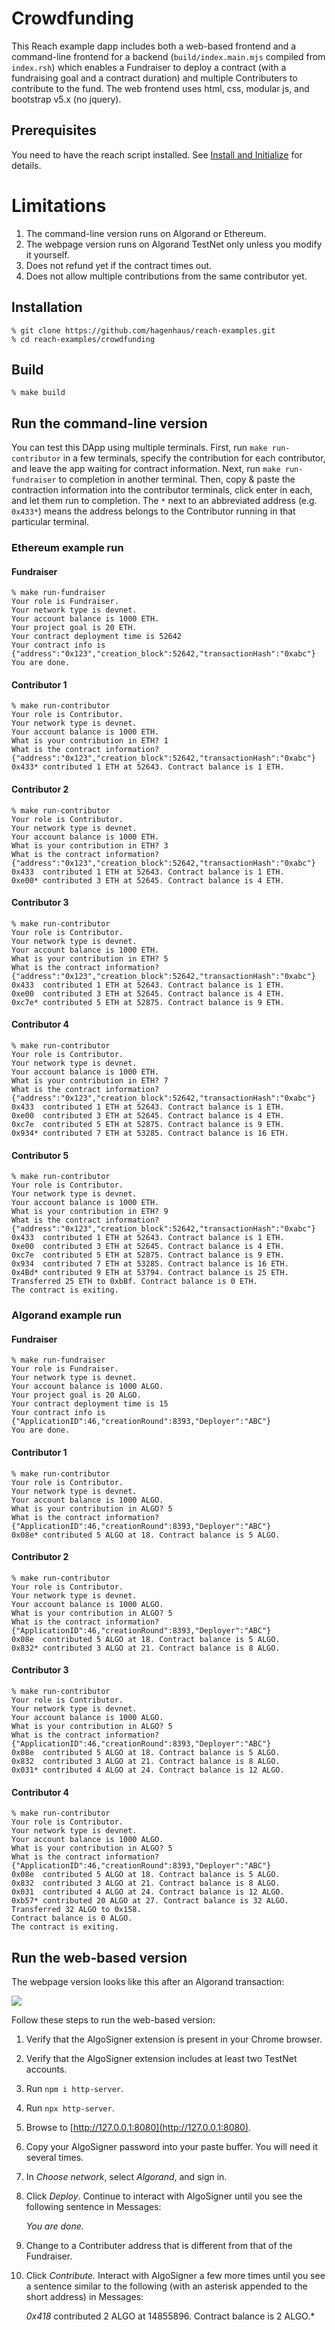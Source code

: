 # Crowdfunding

This Reach example dapp includes both a web-based frontend and a command-line frontend for a backend (`build/index.main.mjs` compiled from `index.rsh`) which enables a Fundraiser to deploy a contract (with a fundraising goal and a contract duration) and multiple Contributers to contribute to the fund. The web frontend uses html, css, modular js, and bootstrap v5.x (no jquery).

## Prerequisites

You need to have the reach script installed. See [Install and Initialize](https://docs.reach.sh/tut-1.html) for details.

# Limitations

1. The command-line version runs on Algorand or Ethereum.
1. The webpage version runs on Algorand TestNet only unless you modify it yourself.
1. Does not refund yet if the contract times out.
1. Does not allow multiple contributions from the same contributor yet. 

## Installation

```
% git clone https://github.com/hagenhaus/reach-examples.git
% cd reach-examples/crowdfunding
```

## Build

```
% make build
```

## Run the command-line version

You can test this DApp using multiple terminals. First, run `make run-contributor` in a few terminals, specify the contribution for each contributor, and leave the app waiting for contract information. Next, run `make run-fundraiser` to completion in another terminal. Then, copy & paste the contraction information into the contributor terminals, click enter in each, and let them run to completion. The `*` next to an abbreviated address (e.g. `0x433*`) means the address belongs to the Contributor running in that particular terminal.

### Ethereum example run

#### Fundraiser

```
% make run-fundraiser
Your role is Fundraiser.
Your network type is devnet.
Your account balance is 1000 ETH.
Your project goal is 20 ETH.
Your contract deployment time is 52642
Your contract info is {"address":"0x123","creation_block":52642,"transactionHash":"0xabc"}
You are done.
```

#### Contributor 1

```
% make run-contributor
Your role is Contributor.
Your network type is devnet.
Your account balance is 1000 ETH.
What is your contribution in ETH? 1
What is the contract information? {"address":"0x123","creation_block":52642,"transactionHash":"0xabc"}
0x433* contributed 1 ETH at 52643. Contract balance is 1 ETH.
```

#### Contributor 2

```
% make run-contributor
Your role is Contributor.
Your network type is devnet.
Your account balance is 1000 ETH.
What is your contribution in ETH? 3
What is the contract information? {"address":"0x123","creation_block":52642,"transactionHash":"0xabc"}
0x433  contributed 1 ETH at 52643. Contract balance is 1 ETH.
0xe00* contributed 3 ETH at 52645. Contract balance is 4 ETH.
```

#### Contributor 3

```
% make run-contributor
Your role is Contributor.
Your network type is devnet.
Your account balance is 1000 ETH.
What is your contribution in ETH? 5
What is the contract information? {"address":"0x123","creation_block":52642,"transactionHash":"0xabc"}
0x433  contributed 1 ETH at 52643. Contract balance is 1 ETH.
0xe00  contributed 3 ETH at 52645. Contract balance is 4 ETH.
0xc7e* contributed 5 ETH at 52875. Contract balance is 9 ETH.
```

#### Contributor 4

```
% make run-contributor
Your role is Contributor.
Your network type is devnet.
Your account balance is 1000 ETH.
What is your contribution in ETH? 7
What is the contract information? {"address":"0x123","creation_block":52642,"transactionHash":"0xabc"}
0x433  contributed 1 ETH at 52643. Contract balance is 1 ETH.
0xe00  contributed 3 ETH at 52645. Contract balance is 4 ETH.
0xc7e  contributed 5 ETH at 52875. Contract balance is 9 ETH.
0x934* contributed 7 ETH at 53285. Contract balance is 16 ETH.
```

#### Contributor 5

```
% make run-contributor
Your role is Contributor.
Your network type is devnet.
Your account balance is 1000 ETH.
What is your contribution in ETH? 9
What is the contract information? {"address":"0x123","creation_block":52642,"transactionHash":"0xabc"}
0x433  contributed 1 ETH at 52643. Contract balance is 1 ETH.
0xe00  contributed 3 ETH at 52645. Contract balance is 4 ETH.
0xc7e  contributed 5 ETH at 52875. Contract balance is 9 ETH.
0x934  contributed 7 ETH at 53285. Contract balance is 16 ETH.
0x4Bd* contributed 9 ETH at 53794. Contract balance is 25 ETH.
Transferred 25 ETH to 0xbBf. Contract balance is 0 ETH.
The contract is exiting.
```

### Algorand example run

#### Fundraiser

```
% make run-fundraiser
Your role is Fundraiser.
Your network type is devnet.
Your account balance is 1000 ALGO.
Your project goal is 20 ALGO.
Your contract deployment time is 15
Your contract info is {"ApplicationID":46,"creationRound":8393,"Deployer":"ABC"}
You are done.
```

#### Contributor 1

```
% make run-contributor
Your role is Contributor.
Your network type is devnet.
Your account balance is 1000 ALGO.
What is your contribution in ALGO? 5
What is the contract information? {"ApplicationID":46,"creationRound":8393,"Deployer":"ABC"}
0x08e* contributed 5 ALGO at 18. Contract balance is 5 ALGO.
```

#### Contributor 2

```
% make run-contributor
Your role is Contributor.
Your network type is devnet.
Your account balance is 1000 ALGO.
What is your contribution in ALGO? 5
What is the contract information? {"ApplicationID":46,"creationRound":8393,"Deployer":"ABC"}
0x08e  contributed 5 ALGO at 18. Contract balance is 5 ALGO.
0x832* contributed 3 ALGO at 21. Contract balance is 8 ALGO.
```

#### Contributor 3

```
% make run-contributor
Your role is Contributor.
Your network type is devnet.
Your account balance is 1000 ALGO.
What is your contribution in ALGO? 5
What is the contract information? {"ApplicationID":46,"creationRound":8393,"Deployer":"ABC"}
0x08e  contributed 5 ALGO at 18. Contract balance is 5 ALGO.
0x832  contributed 3 ALGO at 21. Contract balance is 8 ALGO.
0x031* contributed 4 ALGO at 24. Contract balance is 12 ALGO.
```

#### Contributor 4

```
% make run-contributor
Your role is Contributor.
Your network type is devnet.
Your account balance is 1000 ALGO.
What is your contribution in ALGO? 5
What is the contract information? {"ApplicationID":46,"creationRound":8393,"Deployer":"ABC"}
0x08e  contributed 5 ALGO at 18. Contract balance is 5 ALGO.
0x832  contributed 3 ALGO at 21. Contract balance is 8 ALGO.
0x031  contributed 4 ALGO at 24. Contract balance is 12 ALGO.
0xb57* contributed 20 ALGO at 27. Contract balance is 32 ALGO.
Transferred 32 ALGO to 0x158.
Contract balance is 0 ALGO.
The contract is exiting.
```

## Run the web-based version

The webpage version looks like this after an Algorand transaction:

<img src="crowdfunding.png">

Follow these steps to run the web-based version:

1. Verify that the AlgoSigner extension is present in your Chrome browser.
1. Verify that the AlgoSigner extension includes at least two TestNet accounts.
1. Run `npm i http-server`.
1. Run `npx http-server`.
1. Browse to [http://127.0.0.1:8080](http://127.0.0.1:8080).
1. Copy your AlgoSigner password into your paste buffer. You will need it several times.
1. In *Choose network*, select *Algorand*, and sign in.
1. Click *Deploy*. Continue to interact with AlgoSigner until you see the following sentence in Messages:

    *You are done.*

1. Change to a Contributer address that is different from that of the Fundraiser.
1. Click *Contribute.* Interact with AlgoSigner a few more times until you see a sentence similar to the following (with an asterisk appended to the short address) in Messages:

    *0x418* contributed 2 ALGO at 14855896. Contract balance is 2 ALGO.*
